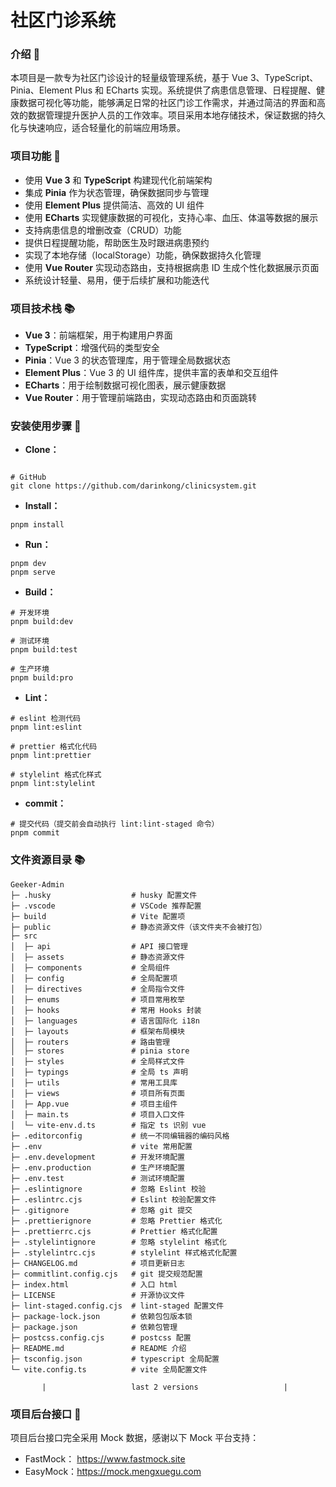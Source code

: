 # 社区门诊系统

### 介绍 📖

本项目是一款专为社区门诊设计的轻量级管理系统，基于 Vue 3、TypeScript、Pinia、Element Plus 和 ECharts 实现。系统提供了病患信息管理、日程提醒、健康数据可视化等功能，能够满足日常的社区门诊工作需求，并通过简洁的界面和高效的数据管理提升医护人员的工作效率。项目采用本地存储技术，保证数据的持久化与快速响应，适合轻量化的前端应用场景。

### 项目功能 🔨

- 使用 **Vue 3** 和 **TypeScript** 构建现代化前端架构
- 集成 **Pinia** 作为状态管理，确保数据同步与管理
- 使用 **Element Plus** 提供简洁、高效的 UI 组件
- 使用 **ECharts** 实现健康数据的可视化，支持心率、血压、体温等数据的展示
- 支持病患信息的增删改查（CRUD）功能
- 提供日程提醒功能，帮助医生及时跟进病患预约
- 实现了本地存储（localStorage）功能，确保数据持久化管理
- 使用 **Vue Router** 实现动态路由，支持根据病患 ID 生成个性化数据展示页面
- 系统设计轻量、易用，便于后续扩展和功能迭代

### 项目技术栈 📚

- **Vue 3**：前端框架，用于构建用户界面
- **TypeScript**：增强代码的类型安全
- **Pinia**：Vue 3 的状态管理库，用于管理全局数据状态
- **Element Plus**：Vue 3 的 UI 组件库，提供丰富的表单和交互组件
- **ECharts**：用于绘制数据可视化图表，展示健康数据
- **Vue Router**：用于管理前端路由，实现动态路由和页面跳转

### 安装使用步骤 📔

- **Clone：**

```text

# GitHub
git clone https://github.com/darinkong/clinicsystem.git
```

- **Install：**

```text
pnpm install
```

- **Run：**

```text
pnpm dev
pnpm serve
```

- **Build：**

```text
# 开发环境
pnpm build:dev

# 测试环境
pnpm build:test

# 生产环境
pnpm build:pro
```

- **Lint：**

```text
# eslint 检测代码
pnpm lint:eslint

# prettier 格式化代码
pnpm lint:prettier

# stylelint 格式化样式
pnpm lint:stylelint
```

- **commit：**

```text
# 提交代码（提交前会自动执行 lint:lint-staged 命令）
pnpm commit
```

### 文件资源目录 📚

```text
Geeker-Admin
├─ .husky                  # husky 配置文件
├─ .vscode                 # VSCode 推荐配置
├─ build                   # Vite 配置项
├─ public                  # 静态资源文件（该文件夹不会被打包）
├─ src
│  ├─ api                  # API 接口管理
│  ├─ assets               # 静态资源文件
│  ├─ components           # 全局组件
│  ├─ config               # 全局配置项
│  ├─ directives           # 全局指令文件
│  ├─ enums                # 项目常用枚举
│  ├─ hooks                # 常用 Hooks 封装
│  ├─ languages            # 语言国际化 i18n
│  ├─ layouts              # 框架布局模块
│  ├─ routers              # 路由管理
│  ├─ stores               # pinia store
│  ├─ styles               # 全局样式文件
│  ├─ typings              # 全局 ts 声明
│  ├─ utils                # 常用工具库
│  ├─ views                # 项目所有页面
│  ├─ App.vue              # 项目主组件
│  ├─ main.ts              # 项目入口文件
│  └─ vite-env.d.ts        # 指定 ts 识别 vue
├─ .editorconfig           # 统一不同编辑器的编码风格
├─ .env                    # vite 常用配置
├─ .env.development        # 开发环境配置
├─ .env.production         # 生产环境配置
├─ .env.test               # 测试环境配置
├─ .eslintignore           # 忽略 Eslint 校验
├─ .eslintrc.cjs           # Eslint 校验配置文件
├─ .gitignore              # 忽略 git 提交
├─ .prettierignore         # 忽略 Prettier 格式化
├─ .prettierrc.cjs         # Prettier 格式化配置
├─ .stylelintignore        # 忽略 stylelint 格式化
├─ .stylelintrc.cjs        # stylelint 样式格式化配置
├─ CHANGELOG.md            # 项目更新日志
├─ commitlint.config.cjs   # git 提交规范配置
├─ index.html              # 入口 html
├─ LICENSE                 # 开源协议文件
├─ lint-staged.config.cjs  # lint-staged 配置文件
├─ package-lock.json       # 依赖包包版本锁
├─ package.json            # 依赖包管理
├─ postcss.config.cjs      # postcss 配置
├─ README.md               # README 介绍
├─ tsconfig.json           # typescript 全局配置
└─ vite.config.ts          # vite 全局配置文件
```

           |                   last 2 versions                   |

### 项目后台接口 🧩

项目后台接口完全采用 Mock 数据，感谢以下 Mock 平台支持：

- FastMock： https://www.fastmock.site
- EasyMock：https://mock.mengxuegu.com

 
 
